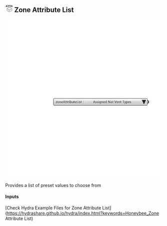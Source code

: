 ## ![](../../images/icons/Zone_Attribute_List.png) Zone Attribute List

![](../../images/components/Zone_Attribute_List.png)

Provides a list of preset values to choose from

#### Inputs


[Check Hydra Example Files for Zone Attribute List](https://hydrashare.github.io/hydra/index.html?keywords=Honeybee_Zone Attribute List)